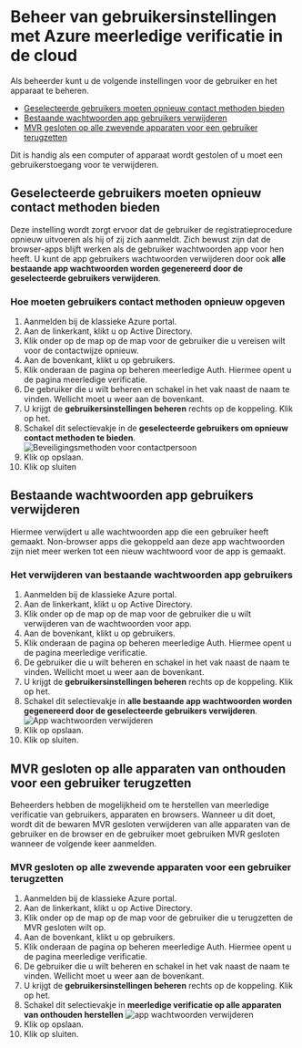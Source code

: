 <properties 
    pageTitle="Azure meerledige verificatie rapporten"
    description="Beschrijving van het wijzigen van instellingen voor gebruikers bijvoorbeeld dwingen de gebruiker het bewijs van proces opnieuw doen."
    documentationCenter=""
    services="multi-factor-authentication"
    authors="kgremban"
    manager="femila"
    editor="curtand"/>

<tags
    ms.service="multi-factor-authentication"
    ms.workload="identity"
    ms.tgt_pltfrm="na"
    ms.devlang="na"
    ms.topic="article"
    ms.date="08/04/2016"
    ms.author="kgremban"/>

# <a name="managing-user-settings-with-azure-multi-factor-authentication-in-the-cloud"></a>Beheer van gebruikersinstellingen met Azure meerledige verificatie in de cloud

Als beheerder kunt u de volgende instellingen voor de gebruiker en het apparaat te beheren.  

- [Geselecteerde gebruikers moeten opnieuw contact methoden bieden](#require-selected-users-to-provide-contact-methods-again)
- [Bestaande wachtwoorden app gebruikers verwijderen](#delete-users-existing-app-passwords)
- [MVR gesloten op alle zwevende apparaten voor een gebruiker terugzetten](#restore-mfa-on-all-suspended-devices-for-a-user)






Dit is handig als een computer of apparaat wordt gestolen of u moet een gebruikerstoegang voor te verwijderen.


## <a name="require-selected-users-to-provide-contact-methods-again"></a>Geselecteerde gebruikers moeten opnieuw contact methoden bieden

Deze instelling wordt zorgt ervoor dat de gebruiker de registratieprocedure opnieuw uitvoeren als hij of zij zich aanmeldt. Zich bewust zijn dat de browser-apps blijft werken als de gebruiker wachtwoorden app voor hen heeft.  U kunt de app gebruikers wachtwoorden verwijderen door ook **alle bestaande app wachtwoorden worden gegenereerd door de geselecteerde gebruikers verwijderen**.

### <a name="how-to-require-users-to-provide-contact-methods-again"></a>Hoe moeten gebruikers contact methoden opnieuw opgeven




1. Aanmelden bij de klassieke Azure portal.
2. Aan de linkerkant, klikt u op Active Directory.
3. Klik onder op de map op de map voor de gebruiker die u vereisen wilt voor de contactwijze opnieuw.
4. Aan de bovenkant, klikt u op gebruikers.
5. Klik onderaan de pagina op beheren meerledige Auth. Hiermee opent u de pagina meerledige verificatie.
6. De gebruiker die u wilt beheren en schakel in het vak naast de naam te vinden. Wellicht moet u weer aan de bovenkant.
7. U krijgt de **gebruikersinstellingen beheren** rechts op de koppeling. Klik op het.
8. Schakel dit selectievakje in de **geselecteerde gebruikers om opnieuw contact methoden te bieden**.
![Beveiligingsmethoden voor contactpersoon](./media/multi-factor-authentication-manage-users-and-devices/reproofup.png)
10. Klik op opslaan.
11. Klik op sluiten

## <a name="delete-users-existing-app-passwords"></a>Bestaande wachtwoorden app gebruikers verwijderen

Hiermee verwijdert u alle wachtwoorden app die een gebruiker heeft gemaakt. Non-browser apps die gekoppeld aan deze app wachtwoorden zijn niet meer werken tot een nieuw wachtwoord voor de app is gemaakt.

### <a name="how-to-delete-users-existing-app-passwords"></a>Het verwijderen van bestaande wachtwoorden app gebruikers

1. Aanmelden bij de klassieke Azure portal.
2. Aan de linkerkant, klikt u op Active Directory.
3. Klik onder op de map op de map voor de gebruiker die u wilt verwijderen van de wachtwoorden voor app.
4. Aan de bovenkant, klikt u op gebruikers.
5. Klik onderaan de pagina op beheren meerledige Auth. Hiermee opent u de pagina meerledige verificatie.
6. De gebruiker die u wilt beheren en schakel in het vak naast de naam te vinden. Wellicht moet u weer aan de bovenkant.
7. U krijgt de **gebruikersinstellingen beheren** rechts op de koppeling. Klik op het.
8. Schakel dit selectievakje in **alle bestaande app wachtwoorden worden gegenereerd door de geselecteerde gebruikers verwijderen**.
![App wachtwoorden verwijderen](./media/multi-factor-authentication-manage-users-and-devices/deleteapppasswords.png)
10. Klik op opslaan.
10. Klik op sluiten.

## <a name="restore-mfa-on-all-remembered-devices-for-a-user"></a>MVR gesloten op alle apparaten van onthouden voor een gebruiker terugzetten

Beheerders hebben de mogelijkheid om te herstellen van meerledige verificatie van gebruikers, apparaten en browsers. Wanneer u dit doet, wordt dit de bewaren MVR gesloten verwijderen van alle apparaten van de gebruiker en de browser en de gebruiker moet gebruiken MVR gesloten wanneer de volgende keer aanmelden.

### <a name="how-to-restore-mfa-on-all-suspended-devices-for-a-user"></a>MVR gesloten op alle zwevende apparaten voor een gebruiker terugzetten

1. Aanmelden bij de klassieke Azure portal.
2. Aan de linkerkant, klikt u op Active Directory.
3. Klik onder op de map op de map voor de gebruiker die u terugzetten de MVR gesloten wilt op.
4. Aan de bovenkant, klikt u op gebruikers.
5. Klik onderaan de pagina op beheren meerledige Auth. Hiermee opent u de pagina meerledige verificatie.
6. De gebruiker die u wilt beheren en schakel in het vak naast de naam te vinden. Wellicht moet u weer aan de bovenkant.
7. U krijgt de **gebruikersinstellingen beheren** rechts op de koppeling. Klik op het.
8. Schakel dit selectievakje in **meerledige verificatie op alle apparaten van onthouden herstellen**
![app wachtwoorden verwijderen](./media/multi-factor-authentication-manage-users-and-devices/rememberdevices.png)
9. Klik op opslaan.
10. Klik op sluiten.
